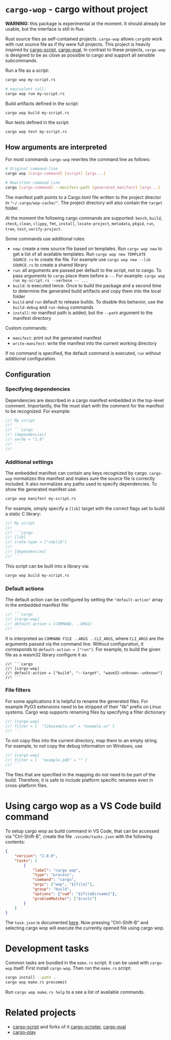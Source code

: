 # `cargo-wop` - cargo without project

**WARNING:** this package is experimental at the moment. It should already be
usable, but the interface is still in flux.

Rust source files as self-contained projects. `cargo-wop` allows `cargo`to work
with rust source file as if thy were full projects. This project is heavily
inspired by [cargo-script][cargo-script], [cargo-eval][cargo-eval]. In contrast
to these projects, `cargo-wop` is designed to be as close as possible to cargo
and support all sensible subcommands.

Run a file as a script:

```bash
cargo wop my-script.rs

# equivalent call:
cargo wop run my-script.rs
```

Build artifacts defined in the script:

```
cargo wop build my-script.rs
```

Run tests defined in the script:

```
cargo wop test my-script.rs
```

## How arguments are interpreted

For most commands `cargo-wop` rewrites the command line as follows:

```bash
# Original command-line
cargo wop [cargo-command] [script] [args...]

# Rewritten command line
cargo [cargo-command] --manifest-path [generated_manifest] [args...]
```

The manifest path points to a Cargo.toml file written to the project director in
`"~/.cargo/wop-cache/"`. The project directory will also contain the `target`
folder.

At the moment the following cargo commands are supported: `bench`, `build`,
`check`, `clean`, `clippy`, `fmt`, `install`, `locate-project`, `metadata`,
`pkgid`, `run`, `tree`, `test`, `verify-project`. 

Some commands use additional rules:

- `new`: create a new source file based on templates. Run `cargo wop new` to get
  a list of all available templates. Run `cargo wop new TEMPLATE SOURCE.rs` to
  create the file. For example use `cargo wop new --lib SOURCE.rs` to create a
  shared library
- `run`: all arguments are passed per default to the script, not to cargo. To
  pass arguments to `cargo` place them before a `--`. For example: `cargo wop
  run my-script.rs --verbose -- ...`
- `build`: is executed twice. Once to build the package and a second time to
  determine the generated build artifacts and copy them into the local folder
- `build` and `run` default to release builds. To disable this behavior, use the
  `build-debug` and `run-debug` commands
- `install`: no manifest path is added, but the `--path` argument to the
  manifest directory

Custom commands:

- `manifest`: print out the generated manifest
- `write-manifest`: write the manifest into the current working directory

If no command is specified, the default command is executed, `run` without
additional configuration.

## Configuration

### Specifying dependencies

Dependencies are described in a cargo manifest embedded in the top-level
comment. Importantly, the file must start with the comment for the manifest to
be recognized. For example:

```rust
//! My script
//!
//! ```cargo
//! [dependencies]
//! serde = "1.0"
//! ```
//!
```

### Additional settings

The embedded manifest can contain any keys recognized by cargo. `cargo-wop`
normalizes this manifest and makes sure the source file is correctly included.
It also normalizes any paths used to specify dependencies. To show the generated
manifest use:

```bash
cargo wop manifest my-script.rs
```
For example, simply specify a `[lib]` target with the correct flags set to build
a static C library:

```rust
//! My script
//!
//! ```cargo
//! [lib]
//! crate-type = ["cdylib"]
//!
//! [dependencies]
//! ```
```

This script can be built into a library via:

```bash
cargo wop build my-script.rs
```

### Default actions

The default action can be configured by setting the `"default-action"` array in
the embedded manifest file:

```rust
//! ```cargo
//! [cargo-wop]
//! default-action = [COMMAND, ..ARGS]
//! ```
```

It is interpreted as `COMMAND FILE ..ARGS ..CLI_ARGS`, where `CLI_ARGS` are the
arguments passed via the command line. Without configuration, it corresponds to
`default-action = ["run"]`. For example, to build the given file as a wasm32
library configure it as

```
//! ```cargo
//! [cargo-wop]
//! default-action = ["build", "--target", "wasm32-unknown--unknown"]
//! ```
```

### File filters

For some applications it is helpful to rename the generated files. For example
PyO3 extensions need to be stripped of their "lib" prefix on Linux systems.
Cargo wop supports renaming files by specifying a filter dictionary

```rust
//! [cargo-wop]
//! filter = {  "libexample.so" = "example.so" }
//! ```
```

To not copy files into the current directory, map them to an empty string. For
example, to not copy the debug information on Windows, use

```rust
//! [cargo-wop]
//! filter = {  "example.pdb" = "" }
//! ```
```

The files that are specified in the mapping do not need to be part of the build.
Therefore, it is safe to include platform specific renames even in
cross-platform files.

# Using cargo wop as a VS Code build command

To setup cargo wop as build command in VS Code, that can be accessed via
"Ctrl-Shift-B", create the file `.vscode/tasks.json` with the following
contents:

```json
{
    "version": "2.0.0",
    "tasks": [
        {
            "label": "cargo wop",
            "type": "process",
            "command": "cargo",
            "args": ["wop", "${file}"],
            "group": "build",
            "options": {"cwd": "${fileDirname}"},
            "problemMatcher": ["$rustc"]
        }
    ]
}
```

The `task.json` is documented [here][task-json]. Now pressing "Ctrl-Shift-B" and
selecting cargo wop will execute the currently opened file using cargo wop.

[task-json]: https://go.microsoft.com/fwlink/?LinkId=733558

# Development tasks

Common tasks are bundled in the `make.rs` script. It can be used with
`cargo-wop` itself. First install `cargo-wop`. Then run the `make.rs` script:

```bash
cargo install --path .
cargo wop make.rs precommit
```

Run `cargo wop make.rs help` to a see a list of available commands.

# Related projects

- [cargo-script][cargo-script] and forks of it [cargo-scripter][cargo-scripter],
  [cargo-eval][cargo-eval]
- [cargo-play][cargo-play]

[cargo-script]: https://github.com/DanielKeep/cargo-script
[cargo-eval]: https://github.com/reitermarkus/cargo-eval
[cargo-play]: https://crates.io/crates/cargo-play
[cargo-scripter]: https://crates.io/crates/cargo-scripter